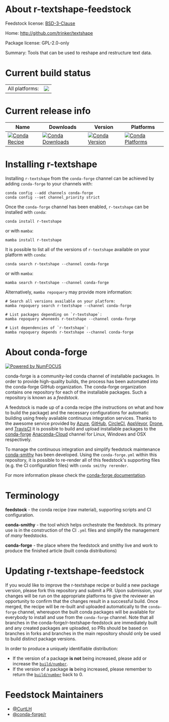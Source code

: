 About r-textshape-feedstock
===========================

Feedstock license: [BSD-3-Clause](https://github.com/conda-forge/r-textshape-feedstock/blob/main/LICENSE.txt)

Home: http://github.com/trinker/textshape

Package license: GPL-2.0-only

Summary: Tools that can be used to reshape and restructure text data.

Current build status
====================


<table><tr><td>All platforms:</td>
    <td>
      <a href="https://dev.azure.com/conda-forge/feedstock-builds/_build/latest?definitionId=1718&branchName=main">
        <img src="https://dev.azure.com/conda-forge/feedstock-builds/_apis/build/status/r-textshape-feedstock?branchName=main">
      </a>
    </td>
  </tr>
</table>

Current release info
====================

| Name | Downloads | Version | Platforms |
| --- | --- | --- | --- |
| [![Conda Recipe](https://img.shields.io/badge/recipe-r--textshape-green.svg)](https://anaconda.org/conda-forge/r-textshape) | [![Conda Downloads](https://img.shields.io/conda/dn/conda-forge/r-textshape.svg)](https://anaconda.org/conda-forge/r-textshape) | [![Conda Version](https://img.shields.io/conda/vn/conda-forge/r-textshape.svg)](https://anaconda.org/conda-forge/r-textshape) | [![Conda Platforms](https://img.shields.io/conda/pn/conda-forge/r-textshape.svg)](https://anaconda.org/conda-forge/r-textshape) |

Installing r-textshape
======================

Installing `r-textshape` from the `conda-forge` channel can be achieved by adding `conda-forge` to your channels with:

```
conda config --add channels conda-forge
conda config --set channel_priority strict
```

Once the `conda-forge` channel has been enabled, `r-textshape` can be installed with `conda`:

```
conda install r-textshape
```

or with `mamba`:

```
mamba install r-textshape
```

It is possible to list all of the versions of `r-textshape` available on your platform with `conda`:

```
conda search r-textshape --channel conda-forge
```

or with `mamba`:

```
mamba search r-textshape --channel conda-forge
```

Alternatively, `mamba repoquery` may provide more information:

```
# Search all versions available on your platform:
mamba repoquery search r-textshape --channel conda-forge

# List packages depending on `r-textshape`:
mamba repoquery whoneeds r-textshape --channel conda-forge

# List dependencies of `r-textshape`:
mamba repoquery depends r-textshape --channel conda-forge
```


About conda-forge
=================

[![Powered by
NumFOCUS](https://img.shields.io/badge/powered%20by-NumFOCUS-orange.svg?style=flat&colorA=E1523D&colorB=007D8A)](https://numfocus.org)

conda-forge is a community-led conda channel of installable packages.
In order to provide high-quality builds, the process has been automated into the
conda-forge GitHub organization. The conda-forge organization contains one repository
for each of the installable packages. Such a repository is known as a *feedstock*.

A feedstock is made up of a conda recipe (the instructions on what and how to build
the package) and the necessary configurations for automatic building using freely
available continuous integration services. Thanks to the awesome service provided by
[Azure](https://azure.microsoft.com/en-us/services/devops/), [GitHub](https://github.com/),
[CircleCI](https://circleci.com/), [AppVeyor](https://www.appveyor.com/),
[Drone](https://cloud.drone.io/welcome), and [TravisCI](https://travis-ci.com/)
it is possible to build and upload installable packages to the
[conda-forge](https://anaconda.org/conda-forge) [Anaconda-Cloud](https://anaconda.org/)
channel for Linux, Windows and OSX respectively.

To manage the continuous integration and simplify feedstock maintenance
[conda-smithy](https://github.com/conda-forge/conda-smithy) has been developed.
Using the ``conda-forge.yml`` within this repository, it is possible to re-render all of
this feedstock's supporting files (e.g. the CI configuration files) with ``conda smithy rerender``.

For more information please check the [conda-forge documentation](https://conda-forge.org/docs/).

Terminology
===========

**feedstock** - the conda recipe (raw material), supporting scripts and CI configuration.

**conda-smithy** - the tool which helps orchestrate the feedstock.
                   Its primary use is in the construction of the CI ``.yml`` files
                   and simplify the management of *many* feedstocks.

**conda-forge** - the place where the feedstock and smithy live and work to
                  produce the finished article (built conda distributions)


Updating r-textshape-feedstock
==============================

If you would like to improve the r-textshape recipe or build a new
package version, please fork this repository and submit a PR. Upon submission,
your changes will be run on the appropriate platforms to give the reviewer an
opportunity to confirm that the changes result in a successful build. Once
merged, the recipe will be re-built and uploaded automatically to the
`conda-forge` channel, whereupon the built conda packages will be available for
everybody to install and use from the `conda-forge` channel.
Note that all branches in the conda-forge/r-textshape-feedstock are
immediately built and any created packages are uploaded, so PRs should be based
on branches in forks and branches in the main repository should only be used to
build distinct package versions.

In order to produce a uniquely identifiable distribution:
 * If the version of a package **is not** being increased, please add or increase
   the [``build/number``](https://docs.conda.io/projects/conda-build/en/latest/resources/define-metadata.html#build-number-and-string).
 * If the version of a package **is** being increased, please remember to return
   the [``build/number``](https://docs.conda.io/projects/conda-build/en/latest/resources/define-metadata.html#build-number-and-string)
   back to 0.

Feedstock Maintainers
=====================

* [@CurtLH](https://github.com/CurtLH/)
* [@conda-forge/r](https://github.com/conda-forge/r/)

